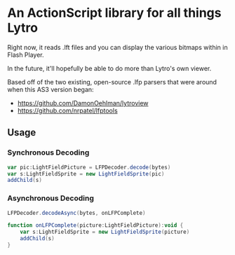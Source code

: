 # An ActionScript library for all things Lytro

Right now, it reads .lft files and you can display the various bitmaps within in Flash Player.

In the future, it'll hopefully be able to do more than Lytro's own viewer.

Based off of the two existing, open-source .lfp parsers that were around when this AS3 version began:
 * https://github.com/DamonOehlman/lytroview
 * https://github.com/nrpatel/lfptools

## Usage

### Synchronous Decoding

```actionscript
var pic:LightFieldPicture = LFPDecoder.decode(bytes)
var s:LightFieldSprite = new LightFieldSprite(pic)
addChild(s)
```

### Asynchronous Decoding

```actionscript
LFPDecoder.decodeAsync(bytes, onLFPComplete)

function onLFPComplete(picture:LightFieldPicture):void {
	var s:LightFieldSprite = new LightFieldSprite(picture)
	addChild(s)
}
```